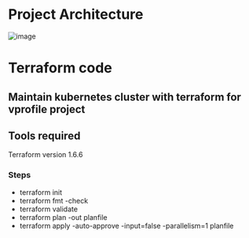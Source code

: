 # Project Architecture
![image](https://github.com/prajwalap1701/gitops-vprofile-iac/assets/82358791/6f4c3f52-08fc-4e54-b8eb-2c33913fa81d)


# Terraform code 

## Maintain kubernetes cluster with terraform for vprofile project

## Tools required
Terraform version 1.6.6

### Steps
* terraform init
* terraform fmt -check
* terraform validate
* terraform plan -out planfile
* terraform apply -auto-approve -input=false -parallelism=1 planfile
####
#####
